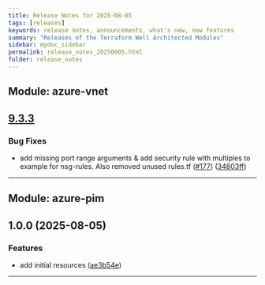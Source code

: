 ```yaml
---
title: Release Notes for 2025-08-05
tags: [releases]
keywords: release notes, announcements, what's new, new features
summary: "Releases of the Terraform Well Architected Modules"
sidebar: mydoc_sidebar
permalink: release_notes_20250805.html
folder: release_notes
---
```


## Module: azure-vnet
## [9.3.3](https://github.com/CloudNationHQ/terraform-azure-vnet/releases/tag/v9.3.3)


### Bug Fixes

* add missing port range arguments & add security rule with multiples to example for nsg-rules. Also removed unused rules.tf ([#177](https://github.com/CloudNationHQ/terraform-azure-vnet/issues/177)) ([34803ff](https://github.com/CloudNationHQ/terraform-azure-vnet/commit/34803ff98e9a61789ea7d039411d87259f358b89))

---

## Module: azure-pim
## 1.0.0 (2025-08-05)


### Features

* add initial resources ([ae3b54e](https://github.com/CloudNationHQ/terraform-azure-pim/releases/tag/v1.0.0))

---

